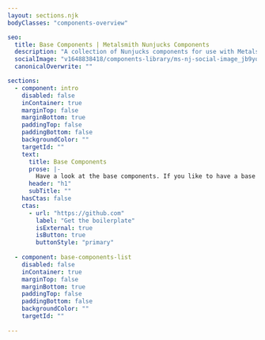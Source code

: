 ```yaml
---
layout: sections.njk
bodyClasses: "components-overview"

seo:
  title: Base Components | Metalsmith Nunjucks Components
  description: "A collection of Nunjucks components for use with Metalsmith"
  socialImage: "v1648838418/components-library/ms-nj-social-image_jb9yox.jpg"
  canonicalOverwrite: ""

sections:
  - component: intro
    disabled: false
    inContainer: true
    marginTop: false
    marginBottom: true
    paddingTop: false
    paddingBottom: false
    backgroundColor: ""
    targetId: ""
    text:
      title: Base Components
      prose: |-
        Have a look at the base components. If you like to have a base component added please chat with us on [Gitter](https://gitter.im/metalsmith/community). If you like to contribute a component, issue a [pull request]().
      header: "h1"
      subTitle: ""
    hasCtas: false
    ctas:
      - url: "https://github.com"
        label: "Get the boilerplate"
        isExternal: true
        isButton: true
        buttonStyle: "primary"
  
  - component: base-components-list
    disabled: false
    inContainer: true
    marginTop: false
    marginBottom: true
    paddingTop: false
    paddingBottom: false
    backgroundColor: ""
    targetId: ""
    
---
```

